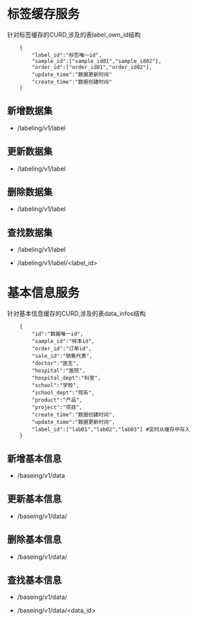 # 标签缓存服务

针对标签缓存的CURD,涉及的表label_own_id结构

        {
            "label_id":"标签唯一id",
            "sample_id":["sample_id01","sample_id02"],
            "order_id":["order_id01","order_id02"],
            "update_time":"数据更新时间"
            "create_time":"数据创建时间"
        }


## 新增数据集

* /labeling/v1/label

## 更新数据集

* /labeling/v1/label

## 删除数据集

* /labeling/v1/label

## 查找数据集

* /labeling/v1/label

* /labeling/v1/label/<label_id>

# 基本信息服务

针对基本信息缓存的CURD,涉及的表data_infos结构

        {
            "id":"数据唯一id",
            "sample_id":"样本id",
            "order_id":"订单id",
            "sale_id":"销售代表",
            "doctor":"医生",
            "hospital":"医院",
            "hospital_dept":"科室",
            "school":"学校",
            "school_dept":"院系",
            "product":"产品",
            "project":"项目",
            "create_time":"数据创建时间",
            "update_time":"数据更新时间",
            "label_id":["lab01","lab02","lab03"] #定时从缓存中存入
        }


## 新增基本信息

* /baseing/v1/data

## 更新基本信息

* /baseing/v1/data/

## 删除基本信息

* /baseing/v1/data/

## 查找基本信息

* /baseing/v1/data/

* /baseing/v1/data/<data_id>
